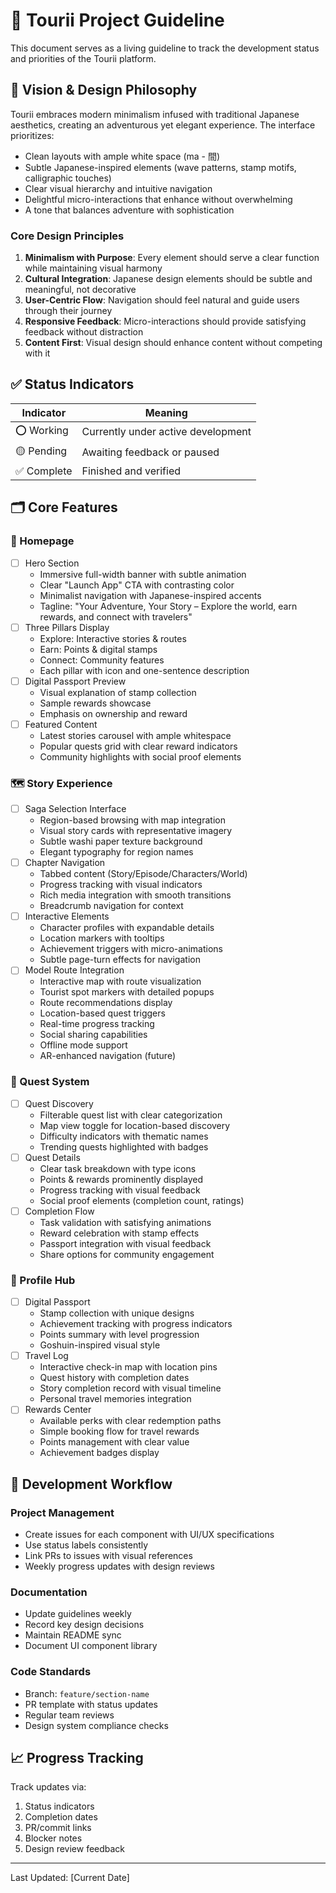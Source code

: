 # 📝 Tourii Project Guideline

This document serves as a living guideline to track the development status and priorities of the Tourii platform.

## 🎯 Vision & Design Philosophy

Tourii embraces modern minimalism infused with traditional Japanese aesthetics, creating an adventurous yet elegant experience. The interface prioritizes:

- Clean layouts with ample white space (ma - 間)
- Subtle Japanese-inspired elements (wave patterns, stamp motifs, calligraphic touches)
- Clear visual hierarchy and intuitive navigation
- Delightful micro-interactions that enhance without overwhelming
- A tone that balances adventure with sophistication

### Core Design Principles
1. **Minimalism with Purpose**: Every element should serve a clear function while maintaining visual harmony
2. **Cultural Integration**: Japanese design elements should be subtle and meaningful, not decorative
3. **User-Centric Flow**: Navigation should feel natural and guide users through their journey
4. **Responsive Feedback**: Micro-interactions should provide satisfying feedback without distraction
5. **Content First**: Visual design should enhance content without competing with it

## ✅ Status Indicators

| Indicator | Meaning |
|-----------|---------|
| ⭕️ Working | Currently under active development |
| 🟡 Pending | Awaiting feedback or paused |
| ✅ Complete | Finished and verified |

## 🗂 Core Features

### 📱 Homepage
- [ ] Hero Section
  - Immersive full-width banner with subtle animation
  - Clear "Launch App" CTA with contrasting color
  - Minimalist navigation with Japanese-inspired accents
  - Tagline: "Your Adventure, Your Story – Explore the world, earn rewards, and connect with travelers"
- [ ] Three Pillars Display
  - Explore: Interactive stories & routes
  - Earn: Points & digital stamps
  - Connect: Community features
  - Each pillar with icon and one-sentence description
- [ ] Digital Passport Preview
  - Visual explanation of stamp collection
  - Sample rewards showcase
  - Emphasis on ownership and reward
- [ ] Featured Content
  - Latest stories carousel with ample whitespace
  - Popular quests grid with clear reward indicators
  - Community highlights with social proof elements

### 🗺 Story Experience
- [ ] Saga Selection Interface
  - Region-based browsing with map integration
  - Visual story cards with representative imagery
  - Subtle washi paper texture background
  - Elegant typography for region names
- [ ] Chapter Navigation
  - Tabbed content (Story/Episode/Characters/World)
  - Progress tracking with visual indicators
  - Rich media integration with smooth transitions
  - Breadcrumb navigation for context
- [ ] Interactive Elements
  - Character profiles with expandable details
  - Location markers with tooltips
  - Achievement triggers with micro-animations
  - Subtle page-turn effects for navigation
- [ ] Model Route Integration
  - Interactive map with route visualization
  - Tourist spot markers with detailed popups
  - Route recommendations display
  - Location-based quest triggers
  - Real-time progress tracking
  - Social sharing capabilities
  - Offline mode support
  - AR-enhanced navigation (future)

### 🎯 Quest System
- [ ] Quest Discovery
  - Filterable quest list with clear categorization
  - Map view toggle for location-based discovery
  - Difficulty indicators with thematic names
  - Trending quests highlighted with badges
- [ ] Quest Details
  - Clear task breakdown with type icons
  - Points & rewards prominently displayed
  - Progress tracking with visual feedback
  - Social proof elements (completion count, ratings)
- [ ] Completion Flow
  - Task validation with satisfying animations
  - Reward celebration with stamp effects
  - Passport integration with visual feedback
  - Share options for community engagement

### 👤 Profile Hub
- [ ] Digital Passport
  - Stamp collection with unique designs
  - Achievement tracking with progress indicators
  - Points summary with level progression
  - Goshuin-inspired visual style
- [ ] Travel Log
  - Interactive check-in map with location pins
  - Quest history with completion dates
  - Story completion record with visual timeline
  - Personal travel memories integration
- [ ] Rewards Center
  - Available perks with clear redemption paths
  - Simple booking flow for travel rewards
  - Points management with clear value
  - Achievement badges display

## 🔄 Development Workflow

### Project Management
- Create issues for each component with UI/UX specifications
- Use status labels consistently
- Link PRs to issues with visual references
- Weekly progress updates with design reviews

### Documentation
- Update guidelines weekly
- Record key design decisions
- Maintain README sync
- Document UI component library

### Code Standards
- Branch: `feature/section-name`
- PR template with status updates
- Regular team reviews
- Design system compliance checks

## 📈 Progress Tracking

Track updates via:
1. Status indicators
2. Completion dates
3. PR/commit links
4. Blocker notes
5. Design review feedback

---

Last Updated: [Current Date]
